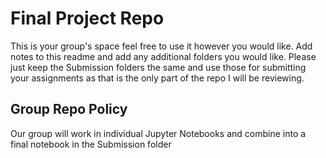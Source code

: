 # Final Project Repo
This is your group's space feel free to use it however you would like. Add notes to this readme and add any additional folders you would like. Please just keep the Submission folders the same and use those for submitting your assignments as that is the only part of the repo I will be reviewing. 

## Group Repo Policy

Our group will work in individual Jupyter Notebooks and combine into a final notebook in the Submission folder